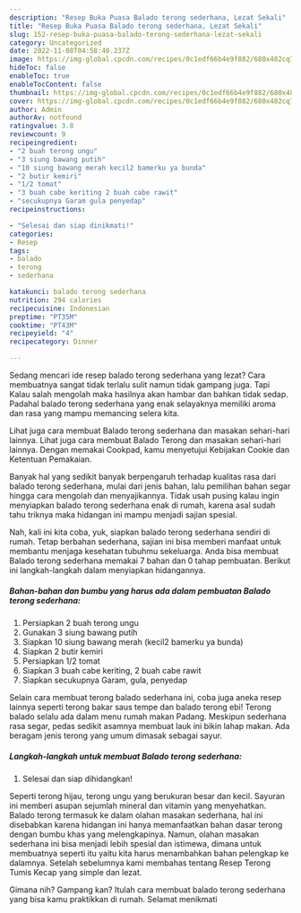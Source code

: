 ```yaml
---
description: "Resep Buka Puasa Balado terong sederhana, Lezat Sekali"
title: "Resep Buka Puasa Balado terong sederhana, Lezat Sekali"
slug: 152-resep-buka-puasa-balado-terong-sederhana-lezat-sekali
category: Uncategorized
date: 2022-11-08T04:58:40.237Z
image: https://img-global.cpcdn.com/recipes/0c1edf66b4e9f882/680x482cq70/balado-terong-sederhana-foto-resep-utama.jpg
hideToc: false
enableToc: true
enableTocContent: false
thumbnail: https://img-global.cpcdn.com/recipes/0c1edf66b4e9f882/680x482cq70/balado-terong-sederhana-foto-resep-utama.jpg
cover: https://img-global.cpcdn.com/recipes/0c1edf66b4e9f882/680x482cq70/balado-terong-sederhana-foto-resep-utama.jpg
author: Admin
authorAv: notfound
ratingvalue: 3.8
reviewcount: 9
recipeingredient:
- "2 buah terong ungu"
- "3 siung bawang putih"
- "10 siung bawang merah kecil2 bamerku ya bunda"
- "2 butir kemiri"
- "1/2 tomat"
- "3 buah cabe keriting 2 buah cabe rawit"
- "secukupnya Garam gula penyedap"
recipeinstructions:

- "Selesai dan siap dinikmati!"
categories:
- Resep
tags:
- balado
- terong
- sederhana

katakunci: balado terong sederhana 
nutrition: 294 calories
recipecuisine: Indonesian
preptime: "PT35M"
cooktime: "PT43M"
recipeyield: "4"
recipecategory: Dinner

---
```



Sedang mencari ide resep balado terong sederhana yang lezat? Cara membuatnya sangat tidak terlalu sulit namun tidak gampang juga. Tapi Kalau salah mengolah maka hasilnya akan hambar dan bahkan tidak sedap. Padahal balado terong sederhana yang enak selayaknya memiliki aroma dan rasa yang mampu memancing selera kita.


Lihat juga cara membuat Balado terong sederhana dan masakan sehari-hari lainnya. Lihat juga cara membuat Balado Terong dan masakan sehari-hari lainnya. Dengan memakai Cookpad, kamu menyetujui Kebijakan Cookie dan Ketentuan Pemakaian.

Banyak hal yang sedikit banyak berpengaruh terhadap kualitas rasa dari balado terong sederhana, mulai dari jenis bahan, lalu pemilihan bahan segar hingga cara mengolah dan menyajikannya. Tidak usah pusing kalau ingin menyiapkan balado terong sederhana enak di rumah, karena asal sudah tahu triknya maka hidangan ini mampu menjadi sajian spesial.


Nah, kali ini kita coba, yuk, siapkan balado terong sederhana sendiri di rumah. Tetap berbahan sederhana, sajian ini bisa memberi manfaat untuk membantu menjaga kesehatan tubuhmu sekeluarga. Anda bisa membuat Balado terong sederhana memakai 7 bahan dan 0 tahap pembuatan. Berikut ini langkah-langkah dalam menyiapkan hidangannya.

<!--inarticleads1-->

##### Bahan-bahan dan bumbu yang harus ada dalam pembuatan Balado terong sederhana:

1. Persiapkan 2 buah terong ungu
1. Gunakan 3 siung bawang putih
1. Siapkan 10 siung bawang merah (kecil2 bamerku ya bunda)
1. Siapkan 2 butir kemiri
1. Persiapkan 1/2 tomat
1. Siapkan 3 buah cabe keriting, 2 buah cabe rawit
1. Siapkan secukupnya Garam, gula, penyedap


Selain cara membuat terong balado sederhana ini, coba juga aneka resep lainnya seperti terong bakar saus tempe dan balado terong ebi! Terong balado selalu ada dalam menu rumah makan Padang. Meskipun sederhana rasa segar, pedas sedikit asamnya membuat lauk ini bikin lahap makan. Ada beragam jenis terong yang umum dimasak sebagai sayur. 

<!--inarticleads2-->

##### Langkah-langkah untuk membuat Balado terong sederhana:


1. Selesai dan siap dihidangkan!

Seperti terong hijau, terong ungu yang berukuran besar dan kecil. Sayuran ini memberi asupan sejumlah mineral dan vitamin yang menyehatkan. Balado terong termasuk ke dalam olahan masakan sederhana, hal ini disebabkan karena hidangan ini hanya memanfaatkan bahan dasar terong dengan bumbu khas yang melengkapinya. Namun, olahan masakan sederhana ini bisa menjadi lebih spesial dan istimewa, dimana untuk membuatnya seperti itu yaitu kita harus menambahkan bahan pelengkap ke dalamnya. Setelah sebelumnya kami membahas tentang Resep Terong Tumis Kecap yang simple dan lezat. 

Gimana nih? Gampang kan? Itulah cara membuat balado terong sederhana yang bisa kamu praktikkan di rumah. Selamat menikmati
